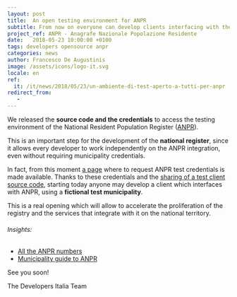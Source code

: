 ```yaml
---
layout: post
title:  An open testing environment for ANPR
subtitle: From now on everyone can develop clients interfacing with the national registry
project_ref: ANPR - Anagrafe Nazionale Popolazione Residente
date:   2018-05-23 10:00:00 +0100
tags: developers opensource anpr
categories: news
author: Francesco De Augustinis
image: /assets/icons/logo-it.svg
locale: en
ref:
  it: /it/news/2018/05/23/un-ambiente-di-test-aperto-a-tutti-per-anpr
redirect_from:
   - 
---
```


We released the **source code and the credentials** to access the testing
environment of the National Resident Population Register
([ANPR](https://teamdigitale.governo.it/en/projects/anpr.htm)). 

This is an important step for the development of the **national register**,
since it allows every developer to work independently on the ANPR integration,
even without requiring municipality credentials.

In fact, from this moment [a page](https://anpr-test.bobuild.com/request) where
to request ANPR test credentials is made available. Thanks to these
credentials and the [sharing of a test client source
code](https://github.com/italia/anpr-client-example), starting today anyone may
develop a client which interfaces with ANPR, using a **fictional test
municipality**.
 
This is a real opening which will allow to accelerate the proliferation of the
registry and the services that integrate with it on the national territory.


###### Insights: 
- [All the ANPR numbers](https://teamdigitale.governo.it/en/projects/anpr.htm)
- [Municipality guide to ANPR](https://anpr.interno.it/portale/guida-anpr)

See you soon!

The Developers Italia Team
